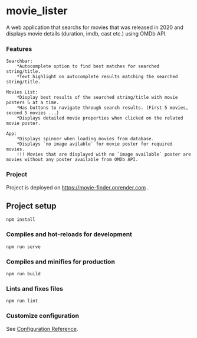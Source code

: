 # movie_lister

A web application that searchs for movies that was released in 2020 and displays movie details (duration, imdb, cast etc.) using OMDb API.

### Features
```
Searchbar: 
    *Autocomplete option to find best matches for searched string/title.
    *Text highlight on autocomplete results matching the searched string/title.

Movies List:
    *Display best results of the searched string/title with movie posters 5 at a time.
    *Has buttons to navigate through search results. (First 5 movies, second 5 movies ...)
    *Displays detailed movie properties when clicked on the related movie poster.

App:
    *Displays spinner when loading movies from database.
    *Displays `no image avilable` for movie poster for required movies.
    !!! Movies that are displayed with no `image available` poster are movies without any poster available from OMDb API.
```

### Project
Project is deployed on <https://movie-finder.onrender.com> .

## Project setup
```
npm install
```

### Compiles and hot-reloads for development
```
npm run serve
```

### Compiles and minifies for production
```
npm run build
```

### Lints and fixes files
```
npm run lint
```

### Customize configuration
See [Configuration Reference](https://cli.vuejs.org/config/).
